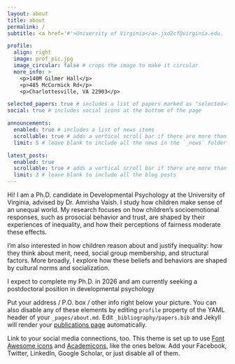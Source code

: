 ```yaml
---
layout: about
title: about
permalink: /
subtitle: <a href='#'>University of Virginia</a>.jxd2cf@virginia.edu.

profile:
  align: right
  image: prof_pic.jpg
  image_circular: false # crops the image to make it circular
  more_info: >
    <p>140M Gilmer Hall</p>
    <p>485 McCormick Rd</p>
    <p>Charlottesville, VA 22903</p>

selected_papers: true # includes a list of papers marked as "selected={true}"
social: true # includes social icons at the bottom of the page

announcements:
  enabled: true # includes a list of news items
  scrollable: true # adds a vertical scroll bar if there are more than 3 news items
  limit: 5 # leave blank to include all the news in the `_news` folder

latest_posts:
  enabled: true
  scrollable: true # adds a vertical scroll bar if there are more than 3 new posts items
  limit: 3 # leave blank to include all the blog posts
---
```


Hi! I am a Ph.D. candidate in Developmental Psychology at the University of Virginia, advised by Dr. Amrisha Vaish. I study how children make sense of an unequal world. My research focuses on how children’s socioemotional responses, such as prosocial behavior and trust, are shaped by their experiences of inequality, and how their perceptions of fairness moderate these effects.

I’m also interested in how children reason about and justify inequality: how they think about merit, need, social group membership, and structural factors. More broadly, I explore how these beliefs and behaviors are shaped by cultural norms and socialization.

I expect to complete my Ph.D. in 2026 and am currently seeking a postdoctoral position in developmental psychology

Put your address / P.O. box / other info right below your picture. You can also disable any of these elements by editing `profile` property of the YAML header of your `_pages/about.md`. Edit `_bibliography/papers.bib` and Jekyll will render your [publications page](/al-folio/publications/) automatically.

Link to your social media connections, too. This theme is set up to use [Font Awesome icons](https://fontawesome.com/) and [Academicons](https://jpswalsh.github.io/academicons/), like the ones below. Add your Facebook, Twitter, LinkedIn, Google Scholar, or just disable all of them.
